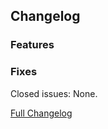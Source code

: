 ## Changelog

### Features

### Fixes

Closed issues: None.

[Full Changelog](https://github.com/JamCoreModding/OffhandOverhaul/compare/1.2.0...2.0.0)